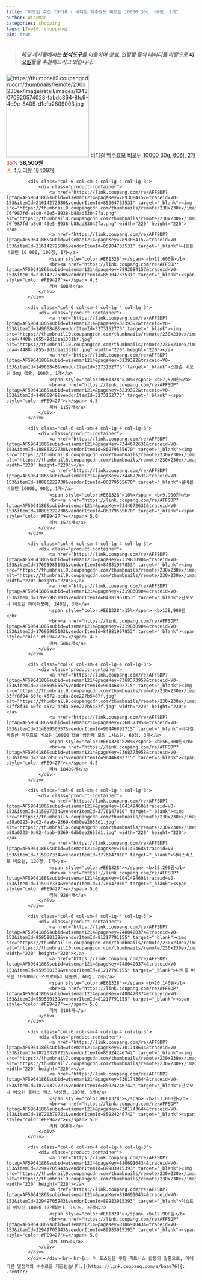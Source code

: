 ```yaml
---
title: "비오틴 추천 TOP10 - 비디컬 맥주효모 비오틴 10000 30g, 60정, 2개"
author: WiseMan
categories: shopping
tags: [Top10, shopping]
pin: true
---
```


> ##### 해당 게시물에서는 [**분석도구**](https://itemscout.io/)를 이용하여 **성별**, **연령별** 등의 데이터를 바탕으로 [**비오틴**](https://link.coupang.com/a/baae76)들을 추천해드리고 있습니다.
<div class="container"><div class="row">
            <div class="col-6 col-sm-4 col-lg-4 col-lg-3">
                <div class="product-container">
                    <a href="https://link.coupang.com/re/AFFSDP?lptag=AF5964186&subid=wiseman1214&pageKey=7368373958&traceid=V0-153&itemId=21485950553&vendorItemId=90388432446" target="_blank"><img src="https://thumbnail9.coupangcdn.com/thumbnails/remote/230x230ex/image/retail/images/1343070920574028-fabdc864-8fc9-4d9e-8405-d1cfb2809003.jpg" alt="https://thumbnail9.coupangcdn.com/thumbnails/remote/230x230ex/image/retail/images/1343070920574028-fabdc864-8fc9-4d9e-8405-d1cfb2809003.jpg" width="220" height="220"></a>
                    <a href="https://link.coupang.com/re/AFFSDP?lptag=AF5964186&subid=wiseman1214&pageKey=7368373958&traceid=V0-153&itemId=21485950553&vendorItemId=90388432446" target="_blank">비디컬 맥주효모 비오틴 10000 30g, 60정, 2개</a>
                    <span style="color:#E61328">35%</span> <b>38,500원</b>
                    <br><a href="https://link.coupang.com/re/AFFSDP?lptag=AF5964186&subid=wiseman1214&pageKey=7368373958&traceid=V0-153&itemId=21485950553&vendorItemId=90388432446" target="_blank"><span style="color:#FE9427">★</span> 4.5
                    리뷰 18409개</a>
                </div>
            </div>
            
            <div class="col-6 col-sm-4 col-lg-4 col-lg-3">
                <div class="product-container">
                    <a href="https://link.coupang.com/re/AFFSDP?lptag=AF5964186&subid=wiseman1214&pageKey=7893084157&traceid=V0-153&itemId=21614272580&vendorItemId=85904733531" target="_blank"><img src="https://thumbnail8.coupangcdn.com/thumbnails/remote/230x230ex/image/retail/images/1114642260717008-76f987fd-a8c0-40e5-8938-b88ad33042fa.png" alt="https://thumbnail8.coupangcdn.com/thumbnails/remote/230x230ex/image/retail/images/1114642260717008-76f987fd-a8c0-40e5-8938-b88ad33042fa.png" width="220" height="220"></a>
                    <a href="https://link.coupang.com/re/AFFSDP?lptag=AF5964186&subid=wiseman1214&pageKey=7893084157&traceid=V0-153&itemId=21614272580&vendorItemId=85904733531" target="_blank">나트롤 비오틴 10 000, 100정, 1개</a>
                    <span style="color:#E61328"></span> <b>12,600원</b>
                    <br><a href="https://link.coupang.com/re/AFFSDP?lptag=AF5964186&subid=wiseman1214&pageKey=7893084157&traceid=V0-153&itemId=21614272580&vendorItemId=85904733531" target="_blank"><span style="color:#FE9427">★</span> 4.5
                    리뷰 508개</a>
                </div>
            </div>
            
            <div class="col-6 col-sm-4 col-lg-4 col-lg-3">
                <div class="product-container">
                    <a href="https://link.coupang.com/re/AFFSDP?lptag=AF5964186&subid=wiseman1214&pageKey=3239392&traceid=V0-153&itemId=14966848&vendorItemId=3273152773" target="_blank"><img src="https://thumbnail10.coupangcdn.com/thumbnails/remote/230x230ex/image/vendor_inventory/images/2019/02/27/10/6/e9cf00a2-cda4-4488-a855-9d1dea1331bf.jpg" alt="https://thumbnail10.coupangcdn.com/thumbnails/remote/230x230ex/image/vendor_inventory/images/2019/02/27/10/6/e9cf00a2-cda4-4488-a855-9d1dea1331bf.jpg" width="220" height="220"></a>
                    <a href="https://link.coupang.com/re/AFFSDP?lptag=AF5964186&subid=wiseman1214&pageKey=3239392&traceid=V0-153&itemId=14966848&vendorItemId=3273152773" target="_blank">스완슨 비오틴 5mg 캡슐, 100정, 1개</a>
                    <span style="color:#E61328">10%</span> <b>7,520원</b>
                    <br><a href="https://link.coupang.com/re/AFFSDP?lptag=AF5964186&subid=wiseman1214&pageKey=3239392&traceid=V0-153&itemId=14966848&vendorItemId=3273152773" target="_blank"><span style="color:#FE9427">★</span> 4.5
                    리뷰 1157개</a>
                </div>
            </div>
            
            <div class="col-6 col-sm-4 col-lg-4 col-lg-3">
                <div class="product-container">
                    <a href="https://link.coupang.com/re/AFFSDP?lptag=AF5964186&subid=wiseman1214&pageKey=7344672631&traceid=V0-153&itemId=18886222738&vendorItemId=86079555670" target="_blank"><img src="https://thumbnail8.coupangcdn.com/thumbnails/remote/230x230ex/image/vendor_inventory/1fcf/76745b343375a5158d71a5ba5f61cb31edbbf9d038cae6ed6cb677f71503.jpg" alt="https://thumbnail8.coupangcdn.com/thumbnails/remote/230x230ex/image/vendor_inventory/1fcf/76745b343375a5158d71a5ba5f61cb31edbbf9d038cae6ed6cb677f71503.jpg" width="220" height="220"></a>
                    <a href="https://link.coupang.com/re/AFFSDP?lptag=AF5964186&subid=wiseman1214&pageKey=7344672631&traceid=V0-153&itemId=18886222738&vendorItemId=86079555670" target="_blank">올바른 비오틴 10000, 90정, 1개</a>
                    <span style="color:#E61328">10%</span> <b>9,900원</b>
                    <br><a href="https://link.coupang.com/re/AFFSDP?lptag=AF5964186&subid=wiseman1214&pageKey=7344672631&traceid=V0-153&itemId=18886222738&vendorItemId=86079555670" target="_blank"><span style="color:#FE9427">★</span> 5.0
                    리뷰 1574개</a>
                </div>
            </div>
            
            <div class="col-6 col-sm-4 col-lg-4 col-lg-3">
                <div class="product-container">
                    <a href="https://link.coupang.com/re/AFFSDP?lptag=AF5964186&subid=wiseman1214&pageKey=7319830904&traceid=V0-153&itemId=17695985193&vendorItemId=84881967853" target="_blank"><img src="https://thumbnail9.coupangcdn.com/thumbnails/remote/230x230ex/image/vendor_inventory/5676/54c24ae7c3bb98fa4b2bb0d2b6eafe54047559938b260e7778a7e7286c70.png" alt="https://thumbnail9.coupangcdn.com/thumbnails/remote/230x230ex/image/vendor_inventory/5676/54c24ae7c3bb98fa4b2bb0d2b6eafe54047559938b260e7778a7e7286c70.png" width="220" height="220"></a>
                    <a href="https://link.coupang.com/re/AFFSDP?lptag=AF5964186&subid=wiseman1214&pageKey=7319830904&traceid=V0-153&itemId=17695985193&vendorItemId=84881967853" target="_blank">판토모나 비오틴 하이퍼포머, 240정, 3개</a>
                    <span style="color:#E61328">15%</span> <b>138,900원</b>
                    <br><a href="https://link.coupang.com/re/AFFSDP?lptag=AF5964186&subid=wiseman1214&pageKey=7319830904&traceid=V0-153&itemId=17695985193&vendorItemId=84881967853" target="_blank"><span style="color:#FE9427">★</span> 4.5
                    리뷰 5861개</a>
                </div>
            </div>
            
            <div class="col-6 col-sm-4 col-lg-4 col-lg-3">
                <div class="product-container">
                    <a href="https://link.coupang.com/re/AFFSDP?lptag=AF5964186&subid=wiseman1214&pageKey=7368373958&traceid=V0-153&itemId=21485950557&vendorItemId=90446892715" target="_blank"><img src="https://thumbnail9.coupangcdn.com/thumbnails/remote/230x230ex/image/retail/images/1343075414269891-83ff8f94-60fc-4572-bcda-8ee227b5487f.jpg" alt="https://thumbnail9.coupangcdn.com/thumbnails/remote/230x230ex/image/retail/images/1343075414269891-83ff8f94-60fc-4572-bcda-8ee227b5487f.jpg" width="220" height="220"></a>
                    <a href="https://link.coupang.com/re/AFFSDP?lptag=AF5964186&subid=wiseman1214&pageKey=7368373958&traceid=V0-153&itemId=21485950557&vendorItemId=90446892715" target="_blank">비디컬 독일산 맥주효모 비오틴 10000 캡슐 영양제 모발 L시스틴, 60정, 3개</a>
                    <span style="color:#E61328">20%</span> <b>56,800원</b>
                    <br><a href="https://link.coupang.com/re/AFFSDP?lptag=AF5964186&subid=wiseman1214&pageKey=7368373958&traceid=V0-153&itemId=21485950557&vendorItemId=90446892715" target="_blank"><span style="color:#FE9427">★</span> 4.5
                    리뷰 18409개</a>
                </div>
            </div>
            
            <div class="col-6 col-sm-4 col-lg-4 col-lg-3">
                <div class="product-container">
                    <a href="https://link.coupang.com/re/AFFSDP?lptag=AF5964186&subid=wiseman1214&pageKey=104149468&traceid=V0-153&itemId=315997334&vendorItemId=3776147010" target="_blank"><img src="https://thumbnail6.coupangcdn.com/thumbnails/remote/230x230ex/image/retail/images/1142587166996586-a88a0223-9a02-4aab-9369-0db0ee2653d1.jpg" alt="https://thumbnail6.coupangcdn.com/thumbnails/remote/230x230ex/image/retail/images/1142587166996586-a88a0223-9a02-4aab-9369-0db0ee2653d1.jpg" width="220" height="220"></a>
                    <a href="https://link.coupang.com/re/AFFSDP?lptag=AF5964186&subid=wiseman1214&pageKey=104149468&traceid=V0-153&itemId=315997334&vendorItemId=3776147010" target="_blank">닥터스베스트 비오틴, 120정, 1개</a>
                    <span style="color:#E61328"></span> <b>15,290원</b>
                    <br><a href="https://link.coupang.com/re/AFFSDP?lptag=AF5964186&subid=wiseman1214&pageKey=104149468&traceid=V0-153&itemId=315997334&vendorItemId=3776147010" target="_blank"><span style="color:#FE9427">★</span> 5.0
                    리뷰 9264개</a>
                </div>
            </div>
            
            <div class="col-6 col-sm-4 col-lg-4 col-lg-3">
                <div class="product-container">
                    <a href="https://link.coupang.com/re/AFFSDP?lptag=AF5964186&subid=wiseman1214&pageKey=7480420374&traceid=V0-153&itemId=959580139&vendorItemId=81217791155" target="_blank"><img src="https://thumbnail10.coupangcdn.com/thumbnails/remote/230x230ex/image/vendor_inventory/fc5d/d05e23f2df0f642a5055a3d51db6308dd98bad0d5f2fec3f2994e54ba8e6.jpg" alt="https://thumbnail10.coupangcdn.com/thumbnails/remote/230x230ex/image/vendor_inventory/fc5d/d05e23f2df0f642a5055a3d51db6308dd98bad0d5f2fec3f2994e54ba8e6.jpg" width="220" height="220"></a>
                    <a href="https://link.coupang.com/re/AFFSDP?lptag=AF5964186&subid=wiseman1214&pageKey=7480420374&traceid=V0-153&itemId=959580139&vendorItemId=81217791155" target="_blank">나트롤 비오틴 10000mcg 스트로베리 타블렛, 60정, 2개</a>
                    <span style="color:#E61328"></span> <b>20,140원</b>
                    <br><a href="https://link.coupang.com/re/AFFSDP?lptag=AF5964186&subid=wiseman1214&pageKey=7480420374&traceid=V0-153&itemId=959580139&vendorItemId=81217791155" target="_blank"><span style="color:#FE9427">★</span> 5.0
                    리뷰 2108개</a>
                </div>
            </div>
            
            <div class="col-6 col-sm-4 col-lg-4 col-lg-3">
                <div class="product-container">
                    <a href="https://link.coupang.com/re/AFFSDP?lptag=AF5964186&subid=wiseman1214&pageKey=7301743644&traceid=V0-153&itemId=18720379721&vendorItemId=85924246742" target="_blank"><img src="https://thumbnail7.coupangcdn.com/thumbnails/remote/230x230ex/image/vendor_inventory/4354/d0a8d32ae065294670f74981d9f0b811e5f09afd6f9b22e9e2c9e4bafd62.png" alt="https://thumbnail7.coupangcdn.com/thumbnails/remote/230x230ex/image/vendor_inventory/4354/d0a8d32ae065294670f74981d9f0b811e5f09afd6f9b22e9e2c9e4bafd62.png" width="220" height="220"></a>
                    <a href="https://link.coupang.com/re/AFFSDP?lptag=AF5964186&subid=wiseman1214&pageKey=7301743644&traceid=V0-153&itemId=18720379721&vendorItemId=85924246742" target="_blank">판토모나 비오틴 플러스 맥스 남성용, 180정, 3개</a>
                    <span style="color:#E61328"></span> <b>151,000원</b>
                    <br><a href="https://link.coupang.com/re/AFFSDP?lptag=AF5964186&subid=wiseman1214&pageKey=7301743644&traceid=V0-153&itemId=18720379721&vendorItemId=85924246742" target="_blank"><span style="color:#FE9427">★</span> 5.0
                    리뷰 868개</a>
                </div>
            </div>
            
            <div class="col-6 col-sm-4 col-lg-4 col-lg-3">
                <div class="product-container">
                    <a href="https://link.coupang.com/re/AFFSDP?lptag=AF5964186&subid=wiseman1214&pageKey=8106910434&traceid=V0-153&itemId=22949705943&vendorItemId=89983915393" target="_blank"><img src="https://thumbnail9.coupangcdn.com/thumbnails/remote/230x230ex/image/vendor_inventory/a945/7bac1648e3884bc9bf45d34facbdeaee81525780bf1be04c407f3387db8d.jpg" alt="https://thumbnail9.coupangcdn.com/thumbnails/remote/230x230ex/image/vendor_inventory/a945/7bac1648e3884bc9bf45d34facbdeaee81525780bf1be04c407f3387db8d.jpg" width="220" height="220"></a>
                    <a href="https://link.coupang.com/re/AFFSDP?lptag=AF5964186&subid=wiseman1214&pageKey=8106910434&traceid=V0-153&itemId=22949705943&vendorItemId=89983915393" target="_blank">익스트림 비오틴 10000 (3개월분), 1박스, 90정</a>
                    <span style="color:#E61328"></span> <b>12,900원</b>
                    <br><a href="https://link.coupang.com/re/AFFSDP?lptag=AF5964186&subid=wiseman1214&pageKey=8106910434&traceid=V0-153&itemId=22949705943&vendorItemId=89983915393" target="_blank"><span style="color:#FE9427">★</span> 5.0
                    리뷰 105개</a>
                </div>
            </div>
            </div></div><br><br>[👉 이 포스팅은 쿠팡 파트너스 활동의 일환으로, 이에 따른 일정액의 수수료를 제공받습니다.](https://link.coupang.com/a/baae76){: .center}